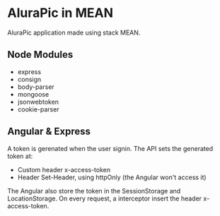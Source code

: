 # AluraPic in MEAN

AluraPic application made using stack MEAN.

## Node Modules
* express
* consign
* body-parser
* mongoose
* jsonwebtoken
* cookie-parser


## Angular & Express
A token is gerenated when the user signin.
The API sets the generated token at:
* Custom header x-access-token
* Header Set-Header, using httpOnly (the Angular won't access it)

The Angular also store the token in the SessionStorage and LocationStorage.
On every request, a interceptor insert the header x-access-token.
